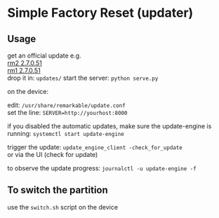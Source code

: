 # Simple Factory Reset (updater)

## Usage
get an official update e.g.   
[rm2 2.7.0.51](https://eu-central-1.linodeobjects.com:443/remarkable-2/build/reMarkable%20Device%20Beta/RM110/2.7.0.51/2.7.0.51_reMarkable2.signed)  
[rm1 2.7.0.51](https://eu-central-1.linodeobjects.com:443/remarkable-2/build/reMarkable%20Device%20Beta/RM110/2.7.0.51/2.7.0.51_reMarkable.signed)  
drop it in:
`updates/`
start the server: `python serve.py`  

on the device:

edit: `/usr/share/remarkable/update.conf`  
set the line: `SERVER=http://yourhost:8000`  

if you disabled the automatic updates, make sure the update-engine is running: `systemctl start update-engine`

trigger the update: `update_engine_client -check_for_update`  
or via the UI (check for update)

to observe the update progress: `journalctl -u update-engine -f`  


## To switch the partition
use the `switch.sh` script on the device

